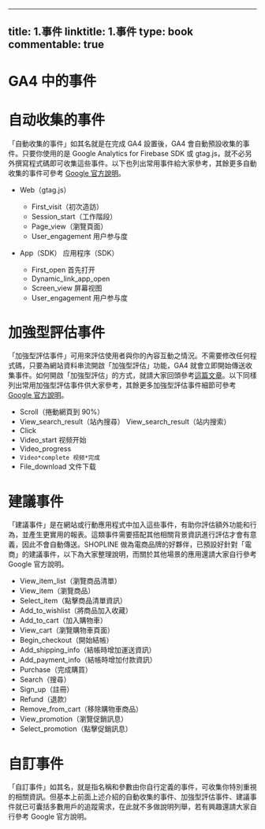 
---
title: 1.事件
linktitle: 1.事件
type: book
commentable: true
---

# GA4 中的事件

# 自动收集的事件

「自動收集的事件」如其名就是在完成 GA4 設置後，GA4 會自動預設收集的事件。只要你使用的是 Google Analytics for Firebase SDK 或 gtag.js，就不必另外撰寫程式碼即可收集這些事件。以下也列出常用事件給大家參考，其餘更多自動收集的事件可參考 [Google 官方說明](https://support.google.com/analytics/answer/9234069?hl=zh-Hant&ref_topic=9756175)。

- Web（gtag.js）

  - First_visit（初次造訪）
  - Session_start（工作階段）
  - Page_view（瀏覽頁面）
  - User_engagement 用户参与度

- App（SDK） 应用程序（SDK）

  - First_open 首先打开
  - Dynamic_link_app_open
  - Screen_view 屏幕视图
  - User_engagement 用户参与度

# 加強型評估事件

「加強型評估事件」可用來評估使用者與你的內容互動之情況。不需要修改任何程式碼，只要為網站資料串流開啟「加強型評估」功能，GA4 就會立即開始傳送收集事件。如何開啟「加強型評估」的方式，就請大家回頭參考[這篇文章](https://blog.shopline.tw/google-analytics-4-instruction-part1/#-shopline-ga4)。以下同樣列出常用加強型評估事件供大家參考，其餘更多加強型評估事件細節可參考 [Google 官方說明](https://support.google.com/analytics/answer/9216061?hl=zh-Hant&ref_topic=9756175)。

- Scroll（捲動網頁到 90%）
- View_search_result（站內搜尋） View_search_result（站内搜索）
- Click
- Video_start 视频开始
- Video_progress
- `Video*complete 视频*完成`
- File_download 文件下载

# 建議事件

「建議事件」是在網站或行動應用程式中加入這些事件，有助你評估額外功能和行為，並產生更實用的報表。這類事件需要搭配其他相關背景資訊進行評估才會有意義，因此不會自動傳送。SHOPLINE 做為電商品牌的好夥伴，已預設好針對「電商」的建議事件，以下為大家整理說明，而關於其他場景的應用還請大家自行參考 Google 官方說明。

- View_item_list（瀏覽商品清單）
- View_item（瀏覽商品）
- Select_item（點擊商品清單資訊）
- Add_to_wishlist（將商品加入收藏）
- Add_to_cart（加入購物車）
- View_cart（瀏覽購物車頁面）
- Begin_checkout（開始結帳）
- Add_shipping_info（結帳時增加運送資訊）
- Add_payment_info（結帳時增加付款資訊）
- Purchase（完成購買）
- Search（搜尋）
- Sign_up（註冊）
- Refund（退款）
- Remove_from_cart（移除購物車商品）
- View_promotion（瀏覽促銷訊息）
- Select_promotion（點擊促銷訊息）

# 自訂事件

「自訂事件」如其名，就是指名稱和參數由你自行定義的事件，可收集你特別重視的相關資訊。但基本上前面上述介紹的自動收集的事件、加強型評估事件、建議事件就已可囊括多數用戶的追蹤需求，在此就不多做說明列舉，若有興趣還請大家自行參考 Google 官方說明。

    